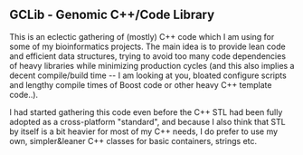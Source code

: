 ## GCLib - Genomic C++/Code Library
This is an eclectic gathering of (mostly) C++ code which I am using for some of my bioinformatics projects. 
The main idea is to provide lean code and efficient data structures, trying to avoid too many code 
dependencies of heavy libraries while minimizing production cycles (and this also implies a decent compile/build time -- 
I am looking at you, bloated configure scripts and lengthy compile times of Boost code or other heavy C++ template code..).

I had started gathering this code even before the C++ STL had been fully adopted as a cross-platform "standard", and because 
I also think that STL by itself is a bit heavier for most of my C++ needs, I do prefer to use my own, simpler&leaner C++ 
classes for basic containers, strings etc.
